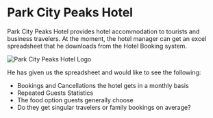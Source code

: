 # Park City Peaks Hotel

Park City Peaks Hotel provides hotel accommodation to tourists and business travelers. At the moment, the hotel manager can get an excel spreadsheet that he downloads from the Hotel Booking system.

<img src="C:\Users\Fares A. Muhammad\Desktop\Tableau Projects\Park City Peaks Hotel\Park+City+Peaks+Hotel.jpeg" alt= "Park City Peaks Hotel Logo">

He has given us the spreadsheet and would like to see the following:

* Bookings and Cancellations the hotel gets in a monthly basis
* Repeated Guests Statistics
* The food option guests generally choose
* Do they get singular travelers or family bookings on average?

